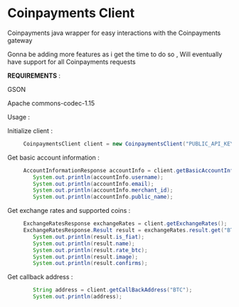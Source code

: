 # Coinpayments Client
Coinpayments java wrapper for easy interactions with the Coinpayments gateway 

Gonna be adding more features as i get the time to do so , Will eventually have support for all Coinpayments requests


**REQUIREMENTS** :

GSON 

Apache commons-codec-1.15



Usage : 

Initialize client :
```java
     CoinpaymentsClient client = new CoinpaymentsClient("PUBLIC_API_KEY" ,"PRIVATE_API_KEY");
```

Get basic account information :
```java
     AccountInformationResponse accountInfo = client.getBasicAccountInformation();
        System.out.println(accountInfo.username);
        System.out.println(accountInfo.email);
        System.out.println(accountInfo.merchant_id);
        System.out.println(accountInfo.public_name);
```
Get exchange rates and supported coins : 
```java
     ExchangeRatesResponse exchangeRates = client.getExchangeRates();
     ExchangeRatesResponse.Result result = exchangeRates.result.get("BTC");
        System.out.println(result.is_fiat);
        System.out.println(result.name);
        System.out.println(result.rate_btc);
        System.out.println(result.image);
        System.out.println(result.confirms);
```
Get callback address :
```java
        String address = client.getCallBackAddress("BTC");
        System.out.println(address);
```
